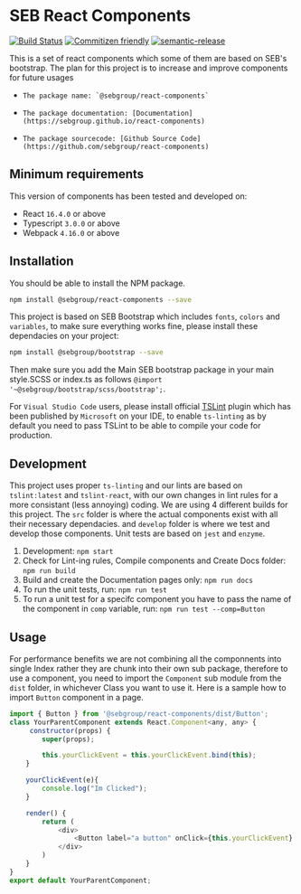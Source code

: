 # SEB React Components

[![Build Status](https://travis-ci.com/sebgroup/react-components.svg?branch=master)](https://travis-ci.com/sebgroup/react-components)
[![Commitizen friendly](https://img.shields.io/badge/commitizen-friendly-brightgreen.svg)](http://commitizen.github.io/cz-cli/)
[![semantic-release](https://img.shields.io/badge/%20%20%F0%9F%93%A6%F0%9F%9A%80-semantic--release-e10079.svg)](https://github.com/semantic-release/semantic-release)

This is a set of react components which some of them are based on SEB's bootstrap. The plan for this project is to increase and improve components for future usages

-     The package name: `@sebgroup/react-components`
-     The package documentation: [Documentation](https://sebgroup.github.io/react-components) 
-     The package sourcecode: [Github Source Code](https://github.com/sebgroup/react-components)

## Minimum requirements
This version of components has been tested and developed on:
-   React `16.4.0` or above
-   Typescript `3.0.0` or above
-   Webpack `4.16.0` or above

## Installation
You should be able to install the NPM package.
```bash
npm install @sebgroup/react-components --save
```

This project is based on SEB Bootstrap which includes `fonts`, `colors` and `variables`, to make sure everything works fine, please install these dependacies on your project:
```bash
npm install @sebgroup/bootstrap --save
```
Then make sure you add the Main SEB bootstrap package in your main style.SCSS or index.ts as follows
`@import '~@sebgroup/bootstrap/scss/bootstrap';`.

For `Visual Studio Code` users, please install official [TSLint](https://marketplace.visualstudio.com/items?itemName=ms-vscode.vscode-typescript-tslint-plugin) plugin which has been published by `Microsoft` on your IDE, to enable `ts-linting` as by default you need to pass TSLint to be able to compile your code for production.

## Development
This project uses proper `ts-linting` and our lints are based on `tslint:latest` and `tslint-react`, with our own changes in lint rules for a more consistant (less annoying) coding.
We are using 4 different builds for this project.
The `src` folder is where the actual components exist with all their necessary dependacies. and `develop` folder is where we test and develop those components. Unit tests are based on `jest` and `enzyme`.

1. Development: `npm start`
2. Check for Lint-ing rules, Compile components and Create Docs folder: `npm run build`
3. Build and create the Documentation pages only: `npm run docs` 
4. To run the unit tests, run: `npm run test`
5. To run a unit test for a specifc component you have to pass the name of the component in `comp` variable, run: `npm run test --comp=Button`

## Usage
For performance benefits we are not combining all the componnents into single Index rather they are chunk into their own sub package, therefore to use a component, you need to import the `Component` sub module from the `dist` folder, in whichever Class you want to use it. Here is a sample how to import `Button` component in a page. 

```javascript
import { Button } from '@sebgroup/react-components/dist/Button';
class YourParentComponent extends React.Component<any, any> {
     constructor(props) {
        super(props);

        this.yourClickEvent = this.yourClickEvent.bind(this);
    }

    yourClickEvent(e){
        console.log("Im Clicked");
    }

    render() {
        return (
            <div>
                <Button label="a button" onClick={this.yourClickEvent} />
            </div>
        )
    }
}
export default YourParentComponent;
```
